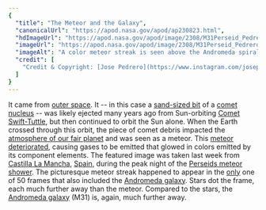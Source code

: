 ```yaml
---
{
  "title": "The Meteor and the Galaxy",
  "canonicalUrl": "https://apod.nasa.gov/apod/ap230823.html",
  "hdImageUrl": "https://apod.nasa.gov/apod/image/2308/M31Perseid_Pedrero_3232.jpg",
  "imageUrl": "https://apod.nasa.gov/apod/image/2308/M31Perseid_Pedrero_1080.jpg",
  "imageAlt": "A color meteor streak is seen above the Andromeda spiral galaxy. Please see the explanation for more detailed information.",
  "credit": [
    "Credit & Copyright: [Jose Pedrero](https://www.instagram.com/josepedrero.jpart/)"
  ]
}
---
```


It came from [outer space](https://en.wikipedia.org/wiki/It_Came_from_Outer_Space). It -- in this case a [sand-sized bit](https://apod.nasa.gov/apod/ap011117.html) of a [comet nucleus](https://apod.nasa.gov/apod/ap200315.html) -- was likely ejected many years ago from Sun-orbiting [Comet Swift-Tuttle](https://solarsystem.nasa.gov/asteroids-comets-and-meteors/comets/109p-swift-tuttle/in-depth/), but then continued to orbit the Sun alone. When the Earth crossed through this orbit, the piece of comet debris impacted the [atmosphere of our fair planet](https://spaceplace.nasa.gov/atmosphere/en/) and was seen as a meteor. This [meteor deteriorated](https://apod.nasa.gov/apod/ap230724.html), causing gases to be emitted that glowed in colors emitted by its component elements. The featured image was taken last week from [Castilla La Mancha](https://youtu.be/MeEYLreMbpw), [Spain](https://en.wikipedia.org/wiki/Spain), during the peak night of the [Perseids meteor shower](https://apod.nasa.gov/apod/ap230809.html). The picturesque meteor streak happened to appear in the [only](https://media.istockphoto.com/id/1240888678/photo/the-surprised-cat-the-amazement-of-the-cat-open-your-mouth-in-surprise-an-extreme-degree-of.webp?b=1&s=170667a&w=0&k=20&c=DREvaissymPAAG3WlYALFfuNTm8WrmPhcjLdejOsaQs=) one of 50 frames that also included the [Andromeda galaxy](https://apod.nasa.gov/apod/ap191014.html). Stars dot the frame, each much further away than the meteor. Compared to the stars, the [Andromeda galaxy](https://apod.nasa.gov/apod/ap230322.html) (M31) is, again, much further away.

